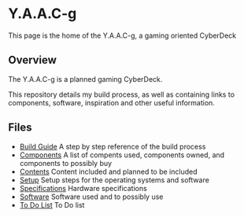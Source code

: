 <!-- ======================================== yaacgindex.md Start ======================================== -->


<!-- ------------------------------ Intro Start ------------------------------ -->

# Y.A.A.C-g

This page is the home of the Y.A.A.C-g, a gaming oriented CyberDeck

<!-- ------------------------------ Intro End ------------------------------ -->


<!-- ------------------------------ Overview Start ------------------------------ -->

## Overview

The Y.A.A.C-g is a planned gaming CyberDeck.

This repository details my build process, as well as containing links to components, software, inspiration and other useful information.

<!-- ------------------------------ Overview End ------------------------------ -->


<!-- ------------------------------ Files Start ------------------------------ -->

## Files

* [Build Guide](doc/yaacg/yaacgbuild.md) A step by step reference of the build process
* [Components](doc/yaacg/yaacgcomponents.md) A list of compents used, components owned, and components to possibly buy
* [Contents](doc/yaacg/yaacgcontent,md) Content included and planned to be included
* [Setup](doc/yaacg/yaacgsetup.md) Setup steps for the operating systems and software
* [Specifications](doc/yaacg/yaacgspecs.md) Hardware specifications
* [Software](doc/yaacg/yaacgsoftware.md) Software used and to possibly use
* [To Do List](doc/yaacg/yaacgtodo.md) To Do list

<!-- ------------------------------ Files End ------------------------------ -->


<!-- ------------------------------ Outro Start ------------------------------ -->

<!-- ------------------------------ Outro End ------------------------------ -->



<!-- ======================================== yaacgindex.md End ======================================== -->
